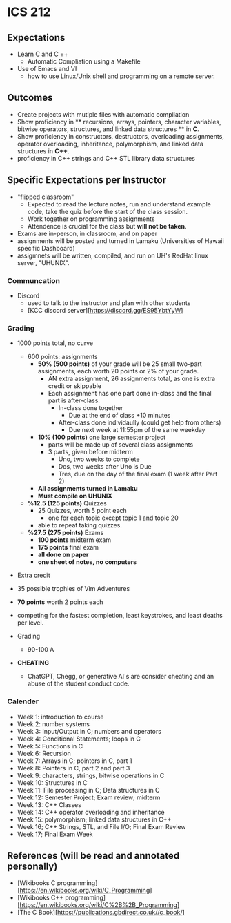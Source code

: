 # ICS 212

## Expectations

- Learn C and C ++
  - Automatic Compliation using a Makefile
- Use of Emacs and VI
  - how to use Linux/Unix shell and programming on a remote server.

## Outcomes

- Create projects with mutiple files with automatic compliation
- Show proficiency in ** recursions, arrays, pointers, character variables, bitwise operators, structures, and linked data structures ** in **C**.
- Show proficiency in constructors, destructors, overloading assignments, operator overloading, inheritance, polymorphism, and linked data structures in **C++**.
- proficiency in C++ strings and C++ STL library data structures

## Specific Expectations per Instructor

- "flipped classroom"
  - Expected to read the lecture notes, run and understand example code, take the quiz before the start of the class session.
  - Work together on programming assignments
  - Attendence is crucial for the class but **will not be taken**.
- Exams are in-person, in classroom, and on paper
- assignments will be posted and turned in Lamaku (Universities of Hawaii specific Dashboard)
- assigmnets will be written, compiled, and run on UH's RedHat linux server, "UHUNIX".

### Communcation

- Discord
  - used to talk to the instructor and plan with other students
  - [KCC discord server][https://discord.gg/ES95YbtYyW]

### Grading

- 1000 points total, no curve

  - 600 points: assignments
    - **50% (500 points)** of your grade will be 25 small two-part assignments, each worth 20 points or 2% of your grade.
      - AN extra assignment, 26 assignments total, as one is extra credit or skippable
      - Each assignment has one part done in-class and the final part is after-class.
        - In-class done together
          - Due at the end of class +10 minutes
        - After-class done individaully (could get help from others)
          - Due next week at 11:55pm of the same weekday
    - **10% (100 points)** one large semester project
      - parts will be made up of several class assignments
      - 3 parts, given before midterm
        - Uno, two weeks to complete
        - Dos, two weeks after Uno is Due
        - Tres, due on the day of the final exam (1 week after Part 2)
    - **All assignments turned in Lamaku**
    - **Must compile on UHUNIX**
  - **%12.5 (125 points)** Quizzes
    - 25 Quizzes, worth 5 point each
      - one for each topic except topic 1 and topic 20
    - able to repeat taking quizzes.
  - **%27.5 (275 points)** Exams
    - **100 points** midterm exam
    - **175 points** final exam
    - **all done on paper**
    - **one sheet of notes, no computers**

- Extra credit
- 35 possible trophies of Vim Adventures
- **70 points** worth 2 points each
- competing for the fastest completion, least keystrokes, and least deaths per level.

- Grading

  - 90-100 A

- **CHEATING**
  - ChatGPT, Chegg, or generative AI's are consider cheating and an abuse of the student conduct code.

### Calender

- Week 1: introduction to course
- Week 2: number systems
- Week 3: Input/Output in C; numbers and operators
- Week 4: Conditional Statements; loops in C
- Week 5: Functions in C
- Week 6: Recursion
- Week 7: Arrays in C; pointers in C, part 1
- Week 8: Pointers in C, part 2 and part 3
- Week 9: characters, strings, bitwise operations in C
- Week 10: Structures in C
- Week 11: File processing in C; Data structures in C
- Week 12: Semester Project; Exam review; midterm
- Week 13: C++ Classes
- Week 14: C++ operator overloading and inheritance
- Week 15: polymorphism; linked data structures in C++
- Week 16; C++ Strings, STL, and File I/O; Final Exam Review
- Week 17; Final Exam Week

## References (will be read and annotated personally)

- [Wikibooks C programming][https://en.wikibooks.org/wiki/C_Programming]
- [Wikibooks C++ programming][https://en.wikibooks.org/wiki/C%2B%2B_Programming]
- [The C Book][https://publications.gbdirect.co.uk//c_book/]
